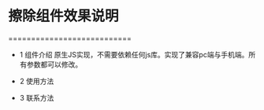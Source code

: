 # 擦除组件效果说明
===========================
+ 1 组件介绍
	原生JS实现，不需要依赖任何js库。实现了兼容pc端与手机端。所有参数都可以修改。
+ 2	使用方法
	
+ 3	联系方法